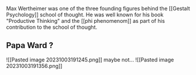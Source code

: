 Max Wertheimer was one of the three founding figures behind the [[Gestalt Psychology]] school of thought. He was well known for his book "Productive Thinking" and the [[phi phenomenom]] as part of his contribution to the school of thought.

## Papa Ward ?
![[Pasted image 20231003191245.png]]
maybe not...
![[Pasted image 20231003191356.png]]
